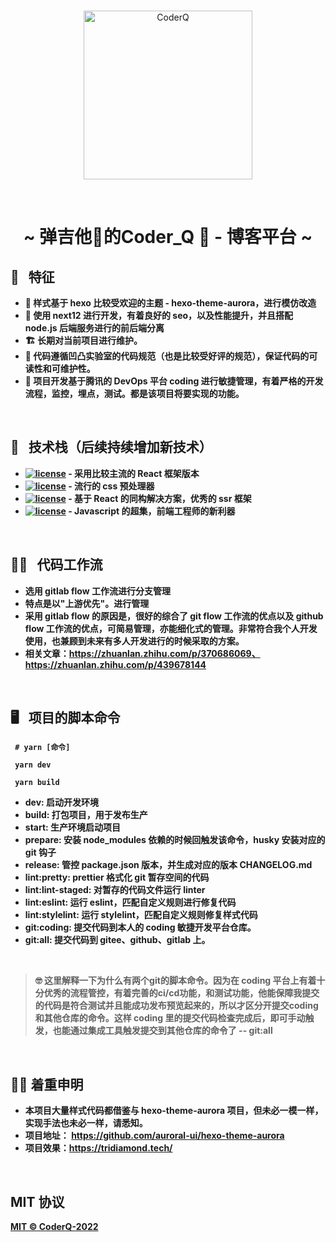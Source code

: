 <br>
<p align="center">
<a href="https://sli.dev" target="_blank">
<img src="https://coderq-website-1305021979.cos.ap-guangzhou.myqcloud.com/uPic/coderq_logo.png" alt="CoderQ" height="270" width="270"/>
</a>
</p>

<br/>

 <h1 align="center"> ~ 弹吉他🎸的Coder_Q 🤖 - 博客平台 ~</h1>

## 🗿 &nbsp; <b>特征<b/>

- 💈 样式基于 hexo 比较受欢迎的主题 - hexo-theme-aurora，进行模仿改造
- 🦋 使用 next12 进行开发，有着良好的 seo，以及性能提升，并且搭配 node.js 后端服务进行的前后端分离
- 🏗 长期对当前项目进行维护。
- 🔩 代码遵循凹凸实验室的代码规范（也是比较受好评的规范），保证代码的可读性和可维护性。
- 🔭 项目开发基于腾讯的 DevOps 平台 coding 进行敏捷管理，有着严格的开发流程，监控，埋点，测试。都是该项目将要实现的功能。

<br/>

## 🧬 &nbsp; <b>技术栈（后续持续增加新技术）</b>

- [![license](https://img.shields.io/badge/React-17.0.2-blue?logo=React)](LICENSE) - 采用比较主流的 React 框架版本
- [![license](https://img.shields.io/badge/Less-17.0.2-blue?logo=Less)](LICENSE) - 流行的 css 预处理器
- [![license](https://img.shields.io/badge/Next.js-12.0.10-white?logo=Next.js)](LICENSE) - 基于 React 的同构解决方案，优秀的 ssr 框架
- [![license](https://img.shields.io/badge/Typescript-4.5.5-gray?logo=Typescript)](LICENSE) - Javascript 的超集，前端工程师的新利器

<br/>

## 👮‍♀️ &nbsp; <b>代码工作流</b>

- 选用 gitlab flow 工作流进行分支管理
- 特点是以"上游优先"。进行管理
- 采用 gitlab flow 的原因是，很好的综合了 git flow 工作流的优点以及 github flow 工作流的优点，可简易管理，亦能细化式的管理。非常符合我个人开发使用，也兼顾到未来有多人开发进行的时候采取的方案。
- 相关文章：https://zhuanlan.zhihu.com/p/370686069、https://zhuanlan.zhihu.com/p/439678144

<br/>

## 🖥 &nbsp; <b>项目的脚本命令</b>

```shell
 # yarn [命令]

 yarn dev

 yarn build

```

- dev: 启动开发环境
- build: 打包项目，用于发布生产
- start: 生产环境启动项目
- prepare: 安装 node_modules 依赖的时候回触发该命令，husky 安装对应的 git 钩子
- release: 管控 package.json 版本，并生成对应的版本 CHANGELOG.md
- lint:pretty: prettier 格式化 git 暂存空间的代码
- lint:lint-staged: 对暂存的代码文件运行 linter
- lint:eslint: 运行 eslint，匹配自定义规则进行修复代码
- lint:stylelint: 运行 stylelint，匹配自定义规则修复样式代码
- git:coding: 提交代码到本人的 coding 敏捷开发平台仓库。
- git:all: 提交代码到 gitee、github、gitlab 上。

<br>

> 🤓 这里解释一下为什么有两个**git**的脚本命令。因为在 coding 平台上有着十分优秀的流程管控，有着完善的**ci/cd**功能，和**测试功能**，他能保障我提交的代码是符合测试并且能成功发布预览起来的，所以才区分开提交**coding**和其他仓库的命令。这样 coding 里的提交代码检查完成后，即可手动触发，也能通过集成工具触发提交到其他仓库的命令了 -- **git:all**

<br>

## 🙋‍♂️ 着重申明

- 本项目大量样式代码都借鉴与 hexo-theme-aurora 项目，但未必一模一样，实现手法也未必一样，请悉知。
- 项目地址： https://github.com/auroral-ui/hexo-theme-aurora
- 项目效果：https://tridiamond.tech/

<br/>

## MIT 协议

[MIT © CoderQ-2022](./LICENSE)
